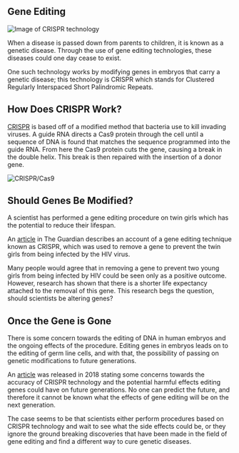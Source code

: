## Gene Editing 

![Image of CRISPR technology](https://upload.wikimedia.org/wikipedia/commons/thumb/8/8d/4QYZ.png/1024px-4QYZ.png)

When a disease is passed down from parents to children, it is known as a genetic disease. Through the use of gene editing technologies, these diseases could one day cease to exist. 

One such technology works by modifying genes in embryos that carry a genetic disease; this technology is CRISPR which stands for Clustered Regularly Interspaced Short Palindromic Repeats. 

## How Does CRISPR Work?

[CRISPR](https://www.youtube.com/watch?v=UKbrwPL3wXE) is based off of a modified method that bacteria use to kill invading viruses. A guide RNA directs a Cas9 protein through the cell until a sequence of DNA is found that matches the sequence programmed into the guide RNA. From here the Cas9 protein cuts the gene, causing a break in the double helix. This break is then repaired with the insertion of a donor gene. 

![CRISPR/Cas9](https://upload.wikimedia.org/wikipedia/commons/f/f4/15_Hegasy_Cas9_DNA_Tool_Wiki_E_CCBYSA.png)

## Should Genes Be Modified?

A scientist has performed a gene editing procedure on twin girls which has the potential to reduce their lifespan.

An [article](https://www.theguardian.com/science/2019/jun/03/gene-mutation-protect-hiv-raises-risk-early-death?utm_term=RWRpdG9yaWFsX0xhYk5vdGVzLTE5MDYwNw%3D%3D&utm_source=esp&utm_medium=Email&utm_campaign=LabNotes&CMP=labnotes_email) in The Guardian describes an account of a gene editing technique known as CRISPR, which was used to remove a gene to prevent the twin girls from being infected by the HIV virus. 

Many people would agree that in removing a gene to prevent two young girls from being infected by HIV could be seen only as a positive outcome. However, research has shown that there is a shorter life expectancy attached to the removal of this gene. This research begs the question, should scientists be altering genes?

## Once the Gene is Gone 

There is some concern towards the editing of DNA in human embryos and the ongoing effects of the procedure. Editing genes in embryos leads on to the editing of germ line cells, and with that, the possibility of passing on genetic modifications to future generations. 

An [article](https://link.springer.com/article/10.1007/s11948-017-9931-1) was released in 2018 stating some concerns towards the accuracy of CRISPR technology and the potential harmful effects editing genes could have on future generations. No one can predict the future, and therefore it cannot be known what the effects of gene editing will be on the next generation. 

The case seems to be that scientists either perform procedures based on CRISPR technology and wait to see what the side effects could be, or they ignore the ground breaking discoveries that have been made in the field of gene editing and find a different way to cure genetic diseases. 


